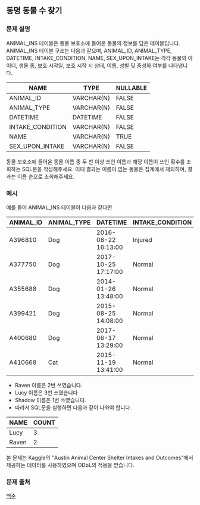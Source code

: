 ## 동명 동물 수 찾기
### 문제 설명
ANIMAL_INS 테이블은 동물 보호소에 들어온 동물의 정보를 담은 테이블입니다. ANIMAL_INS 테이블 구조는 다음과 같으며, ANIMAL_ID, ANIMAL_TYPE, DATETIME, INTAKE_CONDITION, NAME, SEX_UPON_INTAKE는 각각 동물의 아이디, 생물 종, 보호 시작일, 보호 시작 시 상태, 이름, 성별 및 중성화 여부를 나타냅니다.

|NAME|	TYPE|	NULLABLE|
|---|---|---|
|ANIMAL_ID|	VARCHAR(N)|	FALSE|
|ANIMAL_TYPE|	VARCHAR(N)|	FALSE|
|DATETIME|	DATETIME|	FALSE|
|INTAKE_CONDITION|	VARCHAR(N)|	FALSE|
|NAME|	VARCHAR(N)|	TRUE|
|SEX_UPON_INTAKE|	VARCHAR(N)|	FALSE|
동물 보호소에 들어온 동물 이름 중 두 번 이상 쓰인 이름과 해당 이름이 쓰인 횟수를 조회하는 SQL문을 작성해주세요. 이때 결과는 이름이 없는 동물은 집계에서 제외하며, 결과는 이름 순으로 조회해주세요.

### 예시
예를 들어 ANIMAL_INS 테이블이 다음과 같다면

|ANIMAL_ID|	ANIMAL_TYPE|	DATETIME|	INTAKE_CONDITION|	NAME|	SEX_UPON_INTAKE|
|---|---|---|---|---|---|
|A396810|	Dog|	2016-08-22 16:13:00|	Injured|	Raven|	Spayed Female|
|A377750|	Dog|	2017-10-25 17:17:00|	Normal|	Lucy|	Spayed Female|
|A355688|	Dog|	2014-01-26 13:48:00|	Normal|	Shadow|	Neutered Male|
|A399421|	Dog|	2015-08-25 14:08:00|	Normal|	Lucy|	Spayed Female|
|A400680|	Dog|	2017-06-17 13:29:00|	Normal|	Lucy|	Spayed Female|
|A410668|	Cat|	2015-11-19 13:41:00|	Normal|	Raven|	Spayed Female|

- Raven 이름은 2번 쓰였습니다.
- Lucy 이름은 3번 쓰였습니다
- Shadow 이름은 1번 쓰였습니다.
- 따라서 SQL문을 실행하면 다음과 같이 나와야 합니다.

|NAME|	COUNT|
|---|---|
|Lucy|	3|
|Raven|	2|
본 문제는 Kaggle의 "Austin Animal Center Shelter Intakes and Outcomes"에서 제공하는 데이터를 사용하였으며 ODbL의 적용을 받습니다.


### 문제 출처
[백준](https://programmers.co.kr/learn/courses/30/lessons/59041)